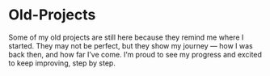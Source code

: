# Old-Projects
Some of my old projects are still here because they remind me where I started. They may not be perfect, but they show my journey — how I was back then, and how far I’ve come. I’m proud to see my progress and excited to keep improving, step by step.
